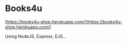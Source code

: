 # Books4u

[https://books4u-shop.herokuapp.com/](https://books4u-shop.herokuapp.com/)


Using NodeJS, Express, EJS...
